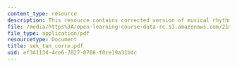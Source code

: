 ```yaml
---
content_type: resource
description: This resource contains corrected version of musical rhythm.
file: /media/https%3A/open-learning-course-data-rc.s3.amazonaws.com/21m-301-harmony-and-counterpoint-i-spring-2005/ef34113d4ce678270788f0ce19a31bdc_sek_tan_corre.pdf
file_type: application/pdf
resourcetype: Document
title: sek_tan_corre.pdf
uid: ef34113d-4ce6-7827-0788-f0ce19a31bdc
---
```

